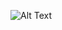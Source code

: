 ![Alt Text](https://firebasestorage.googleapis.com/v0/b/by-silence.appspot.com/o/site_bysilence.gif?alt=media&token=cf2abba5-5db5-42c3-bc90-73fb66b7395d)

